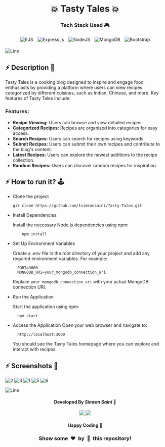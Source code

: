 <h1 align='center'><b>💥 Tasty Tales 💥</b></h1>

<!-- -------------------------------------------------------------------------------------------------------------- -->

<h3 align='center'>Tech Stack Used 🎮</h3>
<!-- enlist all the technologies used to create this project from them (Remove comment using 'ctrl+z' or 'command+z') -->
<div align="center">
  <img src="https://img.shields.io/badge/ejs-%23000000.svg?style=for-the-badge&logo=ejs&logoColor=white" alt="EJS" style="margin: 5px;" />
  <img src="https://img.shields.io/badge/express.js-%23404d59.svg?style=for-the-badge&logo=express&logoColor=%2361DAFB" alt="Express.js" style="margin: 5px;"/>
  <img src="https://img.shields.io/badge/node.js-6DA55F?style=for-the-badge&logo=node.js&logoColor=white" alt="NodeJS" style="margin: 5px;"/>
  <img src="https://img.shields.io/badge/mongodb-%234ea94b.svg?style=for-the-badge&logo=mongodb&logoColor=white" alt="MongoDB" style="margin: 5px;"/>
  <img src="https://img.shields.io/badge/bootstrap-%23563d7c.svg?style=for-the-badge&logo=bootstrap&logoColor=white" alt="Bootstrap" style="margin: 5px;"/>
</div>



  <!-- ![HTML5](https://img.shields.io/badge/html5-%23E34F26.svg?style=for-the-badge&logo=html5&logoColor=white) -->
  <!-- ![CSS3](https://img.shields.io/badge/css3-%231572B6.svg?style=for-the-badge&logo=css3&logoColor=white) -->
  <!-- ![Bootstrap](https://img.shields.io/badge/bootstrap-%238511FA.svg?style=for-the-badge&logo=bootstrap&logoColor=white) -->
  <!-- ![JavaScript](https://img.shields.io/badge/javascript-%23323330.svg?style=for-the-badge&logo=javascript&logoColor=%23F7DF1E) -->
  <!-- ![jQuery](https://img.shields.io/badge/jquery-%230769AD.svg?style=for-the-badge&logo=jquery&logoColor=white) -->
  <!-- ![React](https://img.shields.io/badge/react-%2320232a.svg?style=for-the-badge&logo=react&logoColor=%2361DAFB) -->
  <!-- ![Redux](https://img.shields.io/badge/redux-%23593d88.svg?style=for-the-badge&logo=redux&logoColor=white) -->
  <!-- ![TailwindCSS](https://img.shields.io/badge/tailwindcss-%2338B2AC.svg?style=for-the-badge&logo=tailwind-css&logoColor=white) -->
  <!-- ![Web3.js](https://img.shields.io/badge/web3.js-F16822?style=for-the-badge&logo=web3.js&logoColor=white) -->
   <!--![Express.js](https://img.shields.io/badge/express.js-%23404d59.svg?style=for-the-badge&logo=express&logoColor=%2361DAFB) -->
  <!-- ![Angular.js](https://img.shields.io/badge/angular.js-%23E23237.svg?style=for-the-badge&logo=angularjs&logoColor=white) -->
  <!-- ![Next JS](https://img.shields.io/badge/Next-black?style=for-the-badge&logo=next.js&logoColor=white) -->
  <!-- ![NodeJS](https://img.shields.io/badge/node.js-6DA55F?style=for-the-badge&logo=node.js&logoColor=white) -->
  <!-- ![Vue.js](https://img.shields.io/badge/vuejs-%2335495e.svg?style=for-the-badge&logo=vuedotjs&logoColor=%234FC08D) -->
  <!-- ![MongoDB](https://img.shields.io/badge/MongoDB-%234ea94b.svg?style=for-the-badge&logo=mongodb&logoColor=white) -->


![Line](https://github.com/Avdhesh-Varshney/WebMasterLog/assets/114330097/4b78510f-a941-45f8-a9d5-80ed0705e847)

<!-- -------------------------------------------------------------------------------------------------------------- -->

## :zap: Description 📃

<div>
  <!-- <p>Add Description of the project</p> -->
    <p>
Tasty Tales is a cooking blog designed to inspire and engage food enthusiasts by providing a platform where users can view recipes categorized by different cuisines, such as Indian, Chinese, and more. Key features of Tasty Tales include:


  ###   Features:
- **Recipe Viewing:** Users can browse and view detailed recipes.
- **Categorized Recipes:** Recipes are organized into categories for easy access.
- **Search Recipes:** Users can search for recipes using keywords.
- **Submit Recipes:** Users can submit their own recipes and contribute to the blog's content.
- **Latest Recipes:** Users can explore the newest additions to the recipe collection.
- **Random Recipes:** Users can discover random recipes for inspiration.
    </p>
</div>


<!-- -------------------------------------------------------------------------------------------------------------- -->

## :zap: How to run it? 🕹️

<!-- Add steps how to run this project -->
- Clone the project
  ```
  git clone https://github.com/1simransaini/Tasty-Tales.git
  ```
- Install Dependencies
  
  Install the necessary Node.js dependencies using npm:
  ```
      npm install
  ```

- Set Up Environment Variables

  Create a .env file in the root directory of your project and add any required environment variables. For example:
  ```
    PORT=3000
    MONGODB_URI=your_mongodb_connection_uri
  ```
  Replace `your_mongodb_connection_uri` with your actual MongoDB connection URI.

- Run the Application

  Start the application using npm:
  ```
    npm start
  ```
- Access the Application
  Open your web browser and navigate to:
  ```
    http://localhost:3000
  ```
  You should see the Tasty Tales homepage where you can explore and interact with recipes.


<!-- -------------------------------------------------------------------------------------------------------------- -->

## :zap: Screenshots 📸
<!-- add the screenshot of the project (Mandatory) -->
![2](https://github.com/user-attachments/assets/3d79db04-f039-4f65-880c-728bc516941a)
![3](https://github.com/user-attachments/assets/4274946a-cd18-4116-8e3a-762634d70cb8)
![1](https://github.com/user-attachments/assets/dddf7959-eee8-406f-8df4-d64089edb13f)
![5](https://github.com/user-attachments/assets/be7b0bd7-f029-49d5-a813-a5aa461bef8d)
![6](https://github.com/user-attachments/assets/5b591fb5-560f-48f9-86ed-2c00fbadf18b)


![Line](https://github.com/Avdhesh-Varshney/WebMasterLog/assets/114330097/4b78510f-a941-45f8-a9d5-80ed0705e847)

<!-- -------------------------------------------------------------------------------------------------------------- -->

<h4 align='center'>Developed By <b><i>Simran Saini</i></b> 👩</h4>
<p align='center'>
  <a href='https://www.linkedin.com/in/1simransaini/'>
    <img src='https://img.shields.io/badge/linkedin-%230077B5.svg?style=for-the-badge&logo=linkedin&logoColor=white' />
  </a>
  <a href='https://github.com/1simransaini'>
    <img src='https://img.shields.io/badge/github-%23121011.svg?style=for-the-badge&logo=github&logoColor=white' />
  </a>
</p>

<h4 align='center'>Happy Coding 👩</h4>

<h3 align="center">Show some &nbsp;❤️&nbsp; by &nbsp;🌟&nbsp; this repository!</h3>
